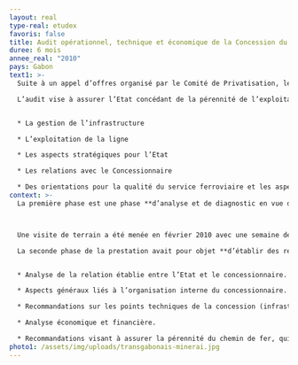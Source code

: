 ```yaml
---
layout: real
type-real: etudex
favoris: false
title: Audit opérationnel, technique et économique de la Concession du Chemin de Fer Transgabonais
duree: 6 mois
annee_real: "2010"
pays: Gabon
text1: >-
  Suite à un appel d’offres organisé par le Comité de Privatisation, le groupement Nodalis Conseil / Rail Concept a été chargé de mener l’audit opérationnel, technique et économique de la concession du chemin de fer Transgabonais depuis son entrée en vigueur en novembre 2005 et jusqu'au 31 décembre 2009. Cet audit est prévu **dans le cadre de l’article 9.5 de la convention de concession de la gestion et de l’exploitation du chemin de fer Transgabonais signée en juillet 2005 avec SETRAG.**

  L’audit vise à assurer l’Etat concédant de la pérennité de l’exploitation ferroviaire. L’objectif de cette mission est de faire le point sur le fonctionnement de la concession et déterminer si les obligations des parties sont respectées et de faire, le cas échéant, des propositions concrètes pour y parvenir. **Cet audit est suivi de propositions concrètes d’amélioration et de préconisations concernant :**


  * La gestion de l’infrastructure

  * L’exploitation de la ligne

  * Les aspects stratégiques pour l’Etat 

  * Les relations avec le Concessionnaire

  * Des orientations pour la qualité du service ferroviaire et les aspects financiers
context: >-
  La première phase est une phase **d’analyse et de diagnostic en vue d’évaluer finement la situation de la concession** aujourd’hui par rapport aux obligations fixées dans la Convention de concession. Cette phase inclut notamment un diagnostic de l’infrastructure ferroviaire, de l’exploitation, de la sécurité, des résultats économiques et financiers ainsi que d’autres éléments de suivi de la concession. Rail Concept a été en charge des aspects techniques et de la gestion de l’infrastructure.



  Une visite de terrain a été menée en février 2010 avec une semaine de RV dans les bureaux de SETRAG puis 7 jours de tournée sur l’ensemble du linéaire en draisine. Le diagnostic a fait l’objet d’un rapport provisoire remis le 18 mars 2010, d’un atelier de restitution tenu à Paris le 26 avril 2010, d’échanges et d’un rapport définitif, tenant compte des commentaires reçus des différentes parties prenantes.

  La seconde phase de la prestation avait pour objet **d’établir des recommandations, selon les thématiques suivantes :**


  * Analyse de la relation établie entre l’Etat et le concessionnaire.

  * Aspects généraux liés à l’organisation interne du concessionnaire.

  * Recommandations sur les points techniques de la concession (infrastructure, matériel roulant, exploitation et sécurité).

  * Analyse économique et financière.

  * Recommandations visant à assurer la pérennité du chemin de fer, qui est l’un des objectifs essentiels de la mise en concession du chemin de fer Transgabonais.
photo1: /assets/img/uploads/transgabonais-minerai.jpg
---
```

